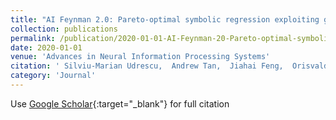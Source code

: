 ```yaml
---
title: "AI Feynman 2.0: Pareto-optimal symbolic regression exploiting graph modularity"
collection: publications
permalink: /publication/2020-01-01-AI-Feynman-20-Pareto-optimal-symbolic-regression-exploiting-graph-modularity
date: 2020-01-01
venue: 'Advances in Neural Information Processing Systems'
citation: ' Silviu-Marian Udrescu,  Andrew Tan,  Jiahai Feng,  Orisvaldo Neto,  Tailin Wu,  Max Tegmark, &quot;AI Feynman 2.0: Pareto-optimal symbolic regression exploiting graph modularity.&quot; Advances in Neural Information Processing Systems, 2020.'
category: 'Journal'
---
```

Use [Google Scholar](https://scholar.google.com/scholar?q=AI+Feynman+2.0:+Pareto+optimal+symbolic+regression+exploiting+graph+modularity){:target="_blank"} for full citation